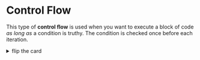 # Control Flow

This type of **control flow** is used when you want to execute a block of code
_as long as_ a condition is truthy. The condition is checked once before each
iteration.

<details>
<summary>flip the card</summary>
<br>

## A While Loop

```js
'use strict';

let userInput = null;

while (userInput === null) {
	// execute the body until the user clicks "ok"
	userInput = prompt('do not cancel');
}

alert('all done: ' + userInput);
```

</details>
